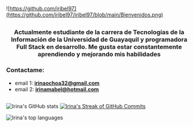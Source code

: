 ![https://github.com/iribel97](https://github.com/iribel97/iribel97/blob/main/Bienvenidos.png)
##
<div id="header" align="center">
  <h3> Actualmente estudiante de la carrera de Tecnologías de la Información de la Universidad de Guayaquil y programadora Full Stack en desarrollo. Me gusta estar constantemente aprendiendo y mejorando mis habilidades
  </h3>
</div>


### Contactame:

- email 1: **irinaochoa32@gmail.com**
- email 2: **irinamabel@hotmail.com**


##

<p align="left">
  <img src="https://github-readme-stats.vercel.app/api?username=iribel97&show_icons=true&include_all_commits=true&count_private=true&theme=moltack" alt="Irina's GitHub stats">
  <a href="https://git.io/streak-stats"><img src="https://streak-stats.demolab.com?user=iribel97&theme=moltack&hide_border=true&locale=es&date_format=j%20M%5B%20Y%5D" alt="Irina's Streak of GitHub Commits"></a>
</p>

<p align="left">
  <img src="https://github-readme-stats.vercel.app/api/top-langs/?username=iribel97&layout=compact&theme=moltack" alt="Irina's top languages">
</p>


<!--

[![iribel97's GitHub stats](https://github-readme-stats.vercel.app/api?username=iribel97)](https://github.com/iribel97/github-readme-stats)

**iribel97/iribel97** is a ✨ _special_ ✨ repository because its `README.md` (this file) appears on your GitHub profile.

| <a href="https://github.com/iribel97/github-readme-stats"><img align="center" src="https://github-readme-stats.vercel.app/api?username=iribel97&show_icons=true&include_all_commits=true&theme=buefy&hide_border=true" alt="Irina's github stats" /></a> | <a href="https://github.com/iribel97/github-readme-stats"><img align="center" src="https://github-readme-stats.vercel.app/api/top-langs/?username=iribel97&layout=compact&theme=buefy&hide_border=true" /></a> |
| ------------- | ------------- |
Here are some ideas to get you started:

- 🔭 I’m currently working on ...
- 🌱 I’m currently learning ...
- 👯 I’m looking to collaborate on ...
- 🤔 I’m looking for help with ...
- 💬 Ask me about ...
- 📫 How to reach me: ...
- 😄 Pronouns: ...
- ⚡ Fun fact: ...
-->
